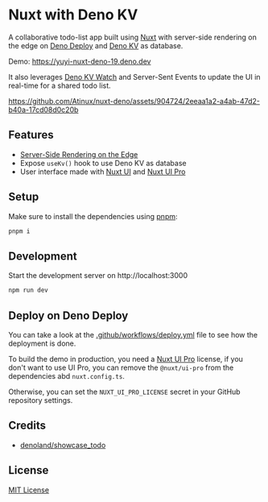 # Nuxt with Deno KV

A collaborative todo-list app built using [Nuxt](https://nuxt.com) with server-side rendering on the edge on [Deno Deploy](https://deno.com/deploy) and [Deno KV](https://docs.deno.com/kv/manual) as database.

Demo: https://yuyi-nuxt-deno-19.deno.dev

It also leverages [Deno KV Watch](https://deno.com/blog/kv-watch) and Server-Sent Events to update the UI in real-time for a shared todo list.

https://github.com/Atinux/nuxt-deno/assets/904724/2eeaa1a2-a4ab-47d2-b40a-17cd08d0c20b

## Features

- [Server-Side Rendering on the Edge](https://nuxt.com/blog/nuxt-on-the-edge)
- Expose `useKv()` hook to use Deno KV as database
- User interface made with [Nuxt UI](https://ui.nuxt.com) and [Nuxt UI Pro](https://ui.nuxt.com/pro)

## Setup

Make sure to install the dependencies using [pnpm](https://pnpm.io/):

```bash
pnpm i
```

## Development

Start the development server on http://localhost:3000

```bash
npm run dev
```

## Deploy on Deno Deploy

You can take a look at the [.github/workflows/deploy.yml](./.github/workflows/deploy.yml) file to see how the deployment is done.

To build the demo in production, you need a [Nuxt UI Pro](https://ui.nuxt.com/pro) license, if you don't want to use UI Pro, you can remove the `@nuxt/ui-pro` from the dependencies abd `nuxt.config.ts`.

Otherwise, you can set the `NUXT_UI_PRO_LICENSE` secret in your GitHub repository settings.

## Credits

- [denoland/showcase_todo](https://github.com/denoland/showcase_todo)

## License

[MIT License](./LICENSE)
